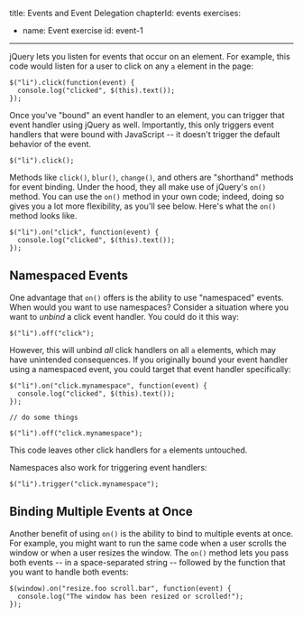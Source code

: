 title: Events and Event Delegation
chapterId: events
exercises:
  - name: Event exercise
    id: event-1
---
jQuery lets you listen for events that occur on an element. For example, this
code would listen for a user to click on any `a` element in the page:

    $("li").click(function(event) {
      console.log("clicked", $(this).text());
    });

Once you've "bound" an event handler to an element, you can trigger that event
handler using jQuery as well. Importantly, this only triggers event handlers
that were bound with JavaScript -- it doesn't trigger the default behavior of
the event.

    $("li").click();

Methods like `click()`, `blur()`, `change()`, and others are "shorthand"
methods for event binding. Under the hood, they all make use of jQuery's `on()`
method. You can use the `on()` method in your own code; indeed, doing so gives
you a lot more flexibility, as you'll see below. Here's what the `on()` method
looks like.

    $("li").on("click", function(event) {
      console.log("clicked", $(this).text());
    });

## Namespaced Events

One advantage that `on()` offers is the ability to use "namespaced" events.
When would you want to use namespaces? Consider a situation where you want to
*unbind* a click event handler. You could do it this way:

    $("li").off("click");

However, this will unbind *all* click handlers on all `a` elements, which may
have unintended consequences. If you originally bound your event handler using
a namespaced event, you could target that event handler specifically:

    $("li").on("click.mynamespace", function(event) {
      console.log("clicked", $(this).text());
    });

    // do some things

    $("li").off("click.mynamespace");

This code leaves other click handlers for `a` elements untouched.

Namespaces also work for triggering event handlers:

    $("li").trigger("click.mynamespace");

## Binding Multiple Events at Once

Another benefit of using `on()` is the ability to bind to multiple events at
once. For example, you might want to run the same code when a user scrolls the
window or when a user resizes the window. The `on()` method lets you pass both
events -- in a space-separated string -- followed by the function that you want
to handle both events:

    $(window).on("resize.foo scroll.bar", function(event) {
      console.log("The window has been resized or scrolled!");
    });

